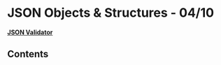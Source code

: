<!-- omit in toc -->
# JSON Objects & Structures - 04/10

**[JSON Validator](https://jsonlint.com/)**
<!-- omit in toc -->
## Contents
